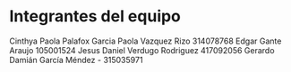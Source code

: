 # Integrantes del equipo 

Cinthya Paola Palafox Garcia 
Paola Vazquez Rizo 314078768
Edgar Gante Araujo 105001524
Jesus Daniel Verdugo Rodriguez 417092056
Gerardo Damián García Méndez - 315035971

